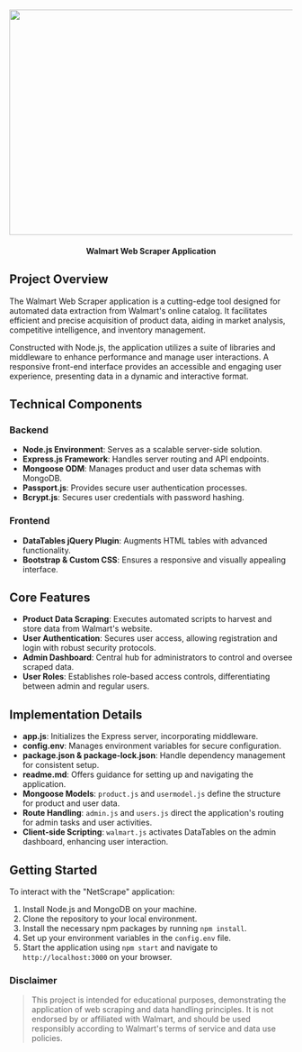 <h1 align="center">
   <img src="https://github.com/sultanul-ovi/Walmart-Web-Scraper/blob/main/banner.png" width="800" height="400" />
</h1>

<h4 align="center">
Walmart Web Scraper Application
</h4>


## Project Overview
The Walmart Web Scraper application is a cutting-edge tool designed for automated data extraction from Walmart's online catalog. It facilitates efficient and precise acquisition of product data, aiding in market analysis, competitive intelligence, and inventory management.

Constructed with Node.js, the application utilizes a suite of libraries and middleware to enhance performance and manage user interactions. A responsive front-end interface provides an accessible and engaging user experience, presenting data in a dynamic and interactive format.

## Technical Components

### Backend
- **Node.js Environment**: Serves as a scalable server-side solution.
- **Express.js Framework**: Handles server routing and API endpoints.
- **Mongoose ODM**: Manages product and user data schemas with MongoDB.
- **Passport.js**: Provides secure user authentication processes.
- **Bcrypt.js**: Secures user credentials with password hashing.

### Frontend
- **DataTables jQuery Plugin**: Augments HTML tables with advanced functionality.
- **Bootstrap & Custom CSS**: Ensures a responsive and visually appealing interface.

## Core Features

- **Product Data Scraping**: Executes automated scripts to harvest and store data from Walmart's website.
- **User Authentication**: Secures user access, allowing registration and login with robust security protocols.
- **Admin Dashboard**: Central hub for administrators to control and oversee scraped data.
- **User Roles**: Establishes role-based access controls, differentiating between admin and regular users.

## Implementation Details

- **app.js**: Initializes the Express server, incorporating middleware.
- **config.env**: Manages environment variables for secure configuration.
- **package.json & package-lock.json**: Handle dependency management for consistent setup.
- **readme.md**: Offers guidance for setting up and navigating the application.
- **Mongoose Models**: `product.js` and `usermodel.js` define the structure for product and user data.
- **Route Handling**: `admin.js` and `users.js` direct the application's routing for admin tasks and user activities.
- **Client-side Scripting**: `walmart.js` activates DataTables on the admin dashboard, enhancing user interaction.

## Getting Started

To interact with the "NetScrape" application:

1. Install Node.js and MongoDB on your machine.
2. Clone the repository to your local environment.
3. Install the necessary npm packages by running `npm install`.
4. Set up your environment variables in the `config.env` file.
5. Start the application using `npm start` and navigate to `http://localhost:3000` on your browser.


### Disclaimer

> This project is intended for educational purposes, demonstrating the application of web scraping and data handling principles. It is not endorsed by or affiliated with Walmart, and should be used responsibly according to Walmart's terms of service and data use policies.
